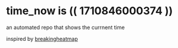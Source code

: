 # time_now is (( 1710846000374 ))

an automated repo that shows the currnent time

inspired by [breakingheatmap](https://github.com/breakingheatmap/breakingheatmap)